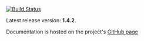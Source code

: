 [![Build Status](https://secure.travis-ci.org/timurstrekalov/saga.png?branch=master)](http://travis-ci.org/timurstrekalov/saga)

Latest release version: **1.4.2**. 

Documentation is hosted on the project's [GitHub page](http://timurstrekalov.github.com/saga/)
